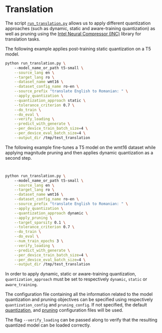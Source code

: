 <!---
Copyright 2022 The HuggingFace Team. All rights reserved.

Licensed under the Apache License, Version 2.0 (the "License");
you may not use this file except in compliance with the License.
You may obtain a copy of the License at

    http://www.apache.org/licenses/LICENSE-2.0

Unless required by applicable law or agreed to in writing, software
distributed under the License is distributed on an "AS IS" BASIS,
WITHOUT WARRANTIES OR CONDITIONS OF ANY KIND, either express or implied.
See the License for the specific language governing permissions and
limitations under the License.
-->

# Translation

The script [`run_translation.py`](https://github.com/huggingface/optimum/blob/main/examples/translation/run_translation.py)
allows us to apply different quantization approaches (such as dynamic, static and aware-training quantization) as well as pruning 
using the [Intel Neural Compressor (INC)](https://github.com/intel/neural-compressor) library for translation tasks.

The following example applies post-training static quantization on a T5 model.

```bash
python run_translation.py \ 
    --model_name_or_path t5-small \
    --source_lang en \
    --target_lang ro \
    --dataset_name wmt16 \
    --dataset_config_name ro-en \
    --source_prefix "translate English to Romanian: " \
    --apply_quantization \
    --quantization_approach static \
    --tolerance_criterion 0.7 \
    --do_train \
    --do_eval \
    --verify_loading \
    --predict_with_generate \
    --per_device_train_batch_size=4 \
    --per_device_eval_batch_size=4 \
    --output_dir /tmp/test_translation
```

The following example fine-tunes a T5 model on the wmt16 dataset while applying magnitude pruning and then applies 
dynamic quantization as a second step.

```bash


python run_translation.py \ 
    --model_name_or_path t5-small \
    --source_lang en \
    --target_lang ro \
    --dataset_name wmt16 \
    --dataset_config_name ro-en \
    --source_prefix "translate English to Romanian: " \
    --apply_quantization \
    --quantization_approach dynamic \
    --apply_pruning \
    --target_sparsity 0.1 \
    --tolerance_criterion 0.7 \
    --do_train \
    --do_eval \
    --num_train_epochs 3 \
    --verify_loading \
    --predict_with_generate \
    --per_device_train_batch_size=4 \
    --per_device_eval_batch_size=4 \
    --output_dir /tmp/test_translation
```

In order to apply dynamic, static or aware-training quantization, `quantization_approach` must be set to 
respectively `dynamic`, `static` or `aware_training`.

The configuration file containing all the information related to the model quantization and pruning objectives can be 
specified using respectively `quantization_config` and `pruning_config`. If not specified, the default
[quantization](https://github.com/huggingface/optimum/blob/main/examples/config/quantization.yml),
and [pruning](https://github.com/huggingface/optimum/blob/main/examples/config/prune.yml) 
configuration files will be used.

The flag `--verify_loading` can be passed along to verify that the resulting quantized model can be loaded correctly.
